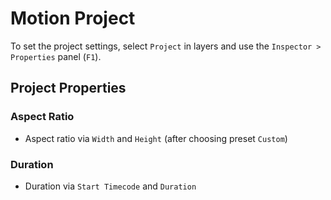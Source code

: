 # Motion Project

To set the project settings, select `Project` in layers and use the `Inspector > Properties` panel (`F1`).

## Project Properties

### Aspect Ratio

- Aspect ratio via `Width` and `Height` (after choosing preset `Custom`)

### Duration

- Duration via `Start Timecode` and `Duration`
